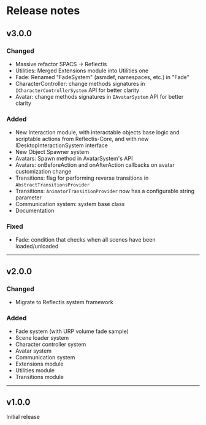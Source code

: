 # Release notes

## v3.0.0

### Changed

- Massive refactor SPACS -> Reflectis
- Utilities: Merged Extensions module into Utilities one
- Fade: Renamed "FadeSystem" (asmdef, namespaces, etc.) in "Fade"
- CharacterController: change methods signatures in `ICharacterControllerSystem` API for better clarity
- Avatar: change methods signatures in `IAvatarSystem` API for better clarity

### Added

- New Interaction module, with interactable objects base logic and scriptable actions from Reflectis-Core, and with new IDesktopInteractionSystem interface
- New Object Spawner system
- Avatars: Spawn method in AvatarSystem's API
- Avatars: onBeforeAction and onAfterAction callbacks on avatar customization change
- Transitions: flag for performing reverse transitions in `AbstractTransitionsProvider`
- Transitions: `AnimatorTransitionProvider` now has a configurable string parameter
- Communication system: system base class
- Documentation

### Fixed

- Fade: condition that checks when all scenes have been loaded/unloaded

---

## v2.0.0

### Changed

- Migrate to Reflectis system framework

### Added

- Fade system (with URP volume fade sample)
- Scene loader system
- Character controller system
- Avatar system
- Communication system
- Extensions module
- Utilities module
- Transitions module

---

## v1.0.0

Initial release

